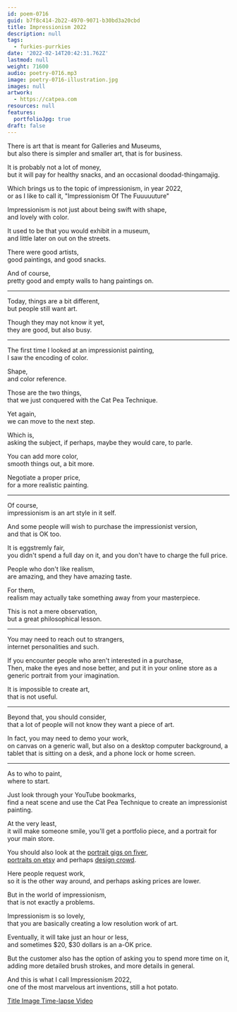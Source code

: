 ```yaml
---
id: poem-0716
guid: b7f8c414-2b22-4970-9071-b30bd3a20cbd
title: Impressionism 2022
description: null
tags:
  - furkies-purrkies
date: '2022-02-14T20:42:31.762Z'
lastmod: null
weight: 71600
audio: poetry-0716.mp3
image: poetry-0716-illustration.jpg
images: null
artwork:
  - https://catpea.com
resources: null
features:
  portfolioJpg: true
draft: false
---
```


There is art that is meant for Galleries and Museums,\
but also there is simpler and smaller art, that is for business.

It is probably not a lot of money,\
but it will pay for healthy snacks, and an occasional doodad-thingamajig.

Which brings us to the topic of impressionism, in year 2022,\
or as I like to call it, "Impressionism Of The Fuuuuuture"

Impressionism is not just about being swift with shape,\
and lovely with color.

It used to be that you would exhibit in a museum,\
and little later on out on the streets.

There were good artists,\
good paintings, and good snacks.

And of course,\
pretty good and empty walls to hang paintings on.

---

Today, things are a bit different,\
but people still want art.

Though they may not know it yet,\
they are good, but also busy.

---

The first time I looked at an impressionist painting,\
I saw the encoding of color.

Shape,\
and color reference.

Those are the two things,\
that we just conquered with the Cat Pea Technique.

Yet again,\
we can move to the next step.

Which is,\
asking the subject, if perhaps, maybe they would care, to parle.

You can add more color,\
smooth things out, a bit more.

Negotiate a proper price,\
for a more realistic painting.

---

Of course,\
impressionism is an art style in it self.

And some people will wish to purchase the impressionist version,\
and that is OK too.

It is eggstremly fair,\
you didn't spend a full day on it, and you don't have to charge the full price.

People who don't like realism,\
are amazing, and they have amazing taste.

For them,\
realism may actually take something away from your masterpiece.

This is not a mere observation,\
but a great philosophical lesson.

---

You may need to reach out to strangers,\
internet personalities and such.

If you encounter people who aren't interested in a purchase,\
Then, make the eyes and nose better, and put it in your online store as a generic portrait from your imagination.

It is impossible to create art,\
that is not useful.

---

Beyond that, you should consider,\
that a lot of people will not know they want a piece of art.

In fact, you may need to demo your work,\
on canvas on a generic wall, but also on a desktop computer background, a tablet that is sitting on a desk, and a phone lock or home screen.

---

As to who to paint,\
where to start.

Just look through your YouTube bookmarks,\
find a neat scene and use the Cat Pea Technique to create an impressionist painting.

At the very least,\
it will make someone smile, you'll get a portfolio piece, and a portrait for your main store.

You should also look at the [portrait gigs on fiver](https://www.fiverr.com/gigs/portrait),\
[portraits on etsy](https://www.etsy.com/market/portrait) and perhaps [design crowd](https://www.designcrowd.com/).

Here people request work,\
so it is the other way around, and perhaps asking prices are lower.

But in the world of impressionism,\
that is not exactly a problems.

Impressionism is so lovely,\
that you are basically creating a low resolution work of art.

Eventually, it will take just an hour or less,\
and sometimes $20, $30 dollars is an a-OK price.

But the customer also has the option of asking you to spend more time on it,\
adding more detailed brush strokes, and more details in general.

And this is what I call Impressionism 2022,\
one of the most marvelous art inventions, still a hot potato.

[Title Image Time-lapse Video](https://youtu.be/waS8TStPdPA)
